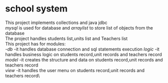 # **school system**  
This project implements collections and java jdbc\
_mysql_ is used for database and _arraylist_ to store list of objects from the database\
The project handles students list,units list and Teachers list\
This project has for modules:\
_-db_ -it handles database connection and sql statements execution
_logic_ -it handles business logic on students record,unit records and teachers record\
_model_ -it creates the structure and data on students record,unit records and teachers record\
_view_ -it handles the user menu on students record,unit records and teachers record\
